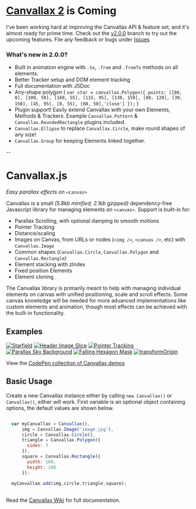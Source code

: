 # [Canvallax 2](https://github.com/shshaw/Canvallax/tree/v2.0.0) is Coming

I've been working hard at improving the Canvallax API & feature set, and it's almost ready for prime time. Check out the [v2.0.0](https://github.com/shshaw/Canvallax/tree/v2.0.0) branch to try out the upcoming features. File any feedback or bugs under [Issues](https://github.com/shshaw/Canvallax/issues)

### What's new in 2.0.0?
- Built in animation engine with `.to`, `.from` and `.fromTo` methods on all elements.
- Better Tracker setup and DOM element tracking
- Full documentation with JSDoc
- Any-shape polygon ( `var star = canvallax.Polygon({ points: [[80, 0], [100, 50], [160, 55], [115, 95], [130, 150], [80, 120], [30, 150], [45, 95], [0, 55], [60, 50],'close'] });` )
- Plugin support! Easily extend Canvallax with your own Elements, Methods & Trackers. Example `Canvallax.Pattern` & `Canvallax.RoundedRectangle` plugins included.
- `Canvallax.Ellipse` to replace `Canvallax.Circle`, make round shapes of any size!
- `Canvallax.Group` for keeping Elements linked together.

--

# Canvallax.js
*Easy parallax effects on `<canvas>`*

Canvallax is a small *(5.8kb minified, 2.1kb gzipped)* dependency-free Javascript library for managing elements on `<canvas>`. Support is built-in for:

- Parallax Scrolling, with optional damping to smooth motions
- Pointer Tracking
- Distance/scaling
- Images on Canvas, from URLs or nodes (`<img />`, `<canvas />`, etc) with `Canvallax.Image`
- Common shapes (`Canvallax.Circle`, `Canvallax.Polygon` and `Canvallax.Rectangle`)
- Element stacking with zIndex
- Fixed position Elements
- Element cloning

The Canvallax library is primarily meant to help with managing individual elements on canvas with unified positioning, scale and scroll effects. Some canvas knowledge will be needed for more advanced implementations like custom elements and animation, though most effects can be achieved with the built-in functionality.


## Examples

[![Starfield](http://brokensquare.com/Code/Canvallax.js/img/starfield.gif)](http://codepen.io/shshaw/pen/EVdzLV) [![Header Image Slice](http://brokensquare.com/Code/Canvallax.js/img/header-slice.gif)](http://codepen.io/shshaw/pen/bVQROG)  [![Pointer Tracking](http://brokensquare.com/Code/Canvallax.js/img/pointer.gif)](http://codepen.io/shshaw/pen/RWEJMG) [![Parallax Sky Background](http://brokensquare.com/Code/Canvallax.js/img/sky.gif)](http://codepen.io/shshaw/pen/ZbExyV) [![Falling Hexagon Mask](http://brokensquare.com/Code/Canvallax.js/img/hexagons.gif)](http://codepen.io/shshaw/pen/dYdvww) [![transformOrigin](http://brokensquare.com/Code/Canvallax.js/img/transform-origin.gif)](http://codepen.io/shshaw/pen/LpMbvZ)

View the [CodePen collection of Canvallax demos](http://codepen.io/collection/DrxbPo/)


## Basic Usage

Create a new Canvallax instance either by calling `new Canvallax()` or `Canvallax()`, either will work. First variable is an optional object containing options, the default values are shown below.

```javascript

  var myCanvallax = Canvallax(),
      img = Canvallax.Image('image.jpg'),
      circle = Canvallax.Circle(),
      triangle = Canvallax.Polygon({
        sides: 3
      }),
      square = Canvallax.Rectangle({
        width: 100,
        height: 100
      });
  
  myCanvallax.add(img,circle,triangle,square);
  
```

Read the [Canvallax Wiki](https://github.com/shshaw/Canvallax.js/wiki/) for full documentation.
